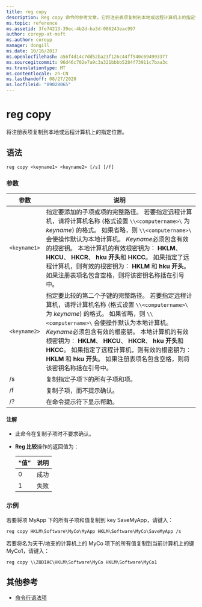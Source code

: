 ```yaml
---
title: reg copy
description: Reg copy 命令的参考文章，它将注册表项复制到本地或远程计算机上的指定位置。
ms.topic: reference
ms.assetid: 3fe74213-39ec-4b2d-ba3d-086243eac997
author: coreyp-at-msft
ms.author: coreyp
manager: dongill
ms.date: 10/16/2017
ms.openlocfilehash: a56f4d14c7dd52ba23f126c44ff940c694993377
ms.sourcegitcommit: 96d46c702e7a9c3a321bbbb5284f73911c7baa3c
ms.translationtype: MT
ms.contentlocale: zh-CN
ms.lasthandoff: 08/27/2020
ms.locfileid: "89028065"
---
```

# <a name="reg-copy"></a>reg copy

将注册表项复制到本地或远程计算机上的指定位置。

## <a name="syntax"></a>语法

```
reg copy <keyname1> <keyname2> [/s] [/f]
```

### <a name="parameters"></a>参数

| 参数 | 说明 |
|--|--|
| `<keyname1>` | 指定要添加的子项或项的完整路径。 若要指定远程计算机，请将计算机名称 (格式设置 `\\<computername>\` 为 *keyname*) 的格式。 如果省略，则 `\\<computername>\` 会使操作默认为本地计算机。 *Keyname*必须包含有效的根密钥。 本地计算机的有效根密钥为： **HKLM**、 **HKCU**、 **HKCR**、 **hku 开头**和 **HKCC**。 如果指定了远程计算机，则有效的根密钥为： **HKLM** 和 **hku 开头**。 如果注册表项名包含空格，则将该密钥名称括在引号中。 |
| `<keyname2>` | 指定要比较的第二个子键的完整路径。 若要指定远程计算机，请将计算机名称 (格式设置 `\\<computername>\` 为 *keyname*) 的格式。 如果省略，则 `\\<computername>\` 会使操作默认为本地计算机。 *Keyname*必须包含有效的根密钥。 本地计算机的有效根密钥为： **HKLM**、 **HKCU**、 **HKCR**、 **hku 开头**和 **HKCC**。 如果指定了远程计算机，则有效的根密钥为： **HKLM** 和 **hku 开头**。 如果注册表项名包含空格，则将该密钥名称括在引号中。 |
| /s | 复制指定子项下的所有子项和项。 |
| /f | 复制子项，而不提示确认。 |
| /? | 在命令提示符下显示帮助。 |

#### <a name="remarks"></a>注解

- 此命令在复制子项时不要求确认。

- **Reg 比较**操作的返回值为：

    | “值” | 说明 |
    |--|--|
    | 0 | 成功 |
    | 1 | 失败 |

### <a name="examples"></a>示例

若要将项 MyApp 下的所有子项和值复制到 key SaveMyApp，请键入：

```
reg copy HKLM\Software\MyCo\MyApp HKLM\Software\MyCo\SaveMyApp /s
```

若要将名为天干/地支的计算机上的 MyCo 项下的所有值复制到当前计算机上的键 MyCo1，请键入：

```
reg copy \\ZODIAC\HKLM\Software\MyCo HKLM\Software\MyCo1
```

## <a name="additional-references"></a>其他参考

- [命令行语法项](command-line-syntax-key.md)
